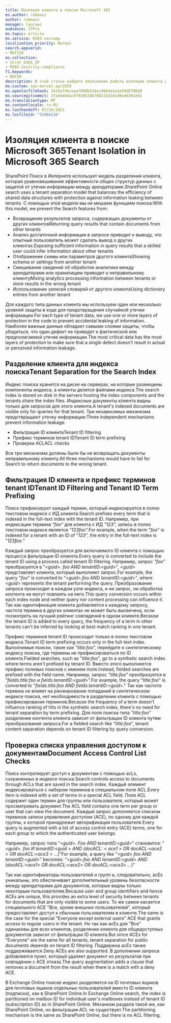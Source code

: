 ```yaml
---
title: Изоляция клиента в поиске Microsoft 365
ms.author: robmazz
author: robmazz
manager: laurawi
audience: ITPro
ms.topic: article
ms.service: O365-seccomp
localization_priority: Normal
search.appverid:
- MET150
ms.collection:
- Strat_O365_IP
- M365-security-compliance
f1.keywords:
- NOCSH
description: В этой статье найдите объяснение работы изоляции клиента для раздельного хранения данных клиента в Microsoft 365 Search.
ms.custom: seo-marvel-apr2020
ms.openlocfilehash: 3416afdeceaa7000b516ec89b4a2a1e59d8708d0
ms.sourcegitcommit: 27addd4dac07926528b788215d2dcd0e46301eb1
ms.translationtype: MT
ms.contentlocale: ru-RU
ms.lasthandoff: 07/16/2021
ms.locfileid: "53464116"
---
```

# <a name="tenant-isolation-in-microsoft-365-search"></a><span data-ttu-id="261da-103">Изоляция клиента в поиске Microsoft 365</span><span class="sxs-lookup"><span data-stu-id="261da-103">Tenant Isolation in Microsoft 365 Search</span></span>

<span data-ttu-id="261da-104">SharePoint Поиск в Интернете использует модель разделения клиента, которая уравновешивания эффективности общих структур данных с защитой от утечки информации между арендаторами.</span><span class="sxs-lookup"><span data-stu-id="261da-104">SharePoint Online search uses a tenant separation model that balances the efficiency of shared data structures with protection against information leaking between tenants.</span></span> <span data-ttu-id="261da-105">С помощью этой модели мы не мешаем функциям поиска:</span><span class="sxs-lookup"><span data-stu-id="261da-105">With this model, we prevent the Search features from:</span></span>

- <span data-ttu-id="261da-106">Возвращение результатов запроса, содержащих документы от других клиентов</span><span class="sxs-lookup"><span data-stu-id="261da-106">Returning query results that contain documents from other tenants</span></span>
- <span data-ttu-id="261da-107">Анализ достаточной информации в запросе приводит к выводу, что опытный пользователь может сделать вывод о других клиентах.</span><span class="sxs-lookup"><span data-stu-id="261da-107">Exposing sufficient information in query results that a skilled user could infer information about other tenants</span></span>
- <span data-ttu-id="261da-108">Отображение схемы или параметров другого клиента</span><span class="sxs-lookup"><span data-stu-id="261da-108">Showing schema or settings from another tenant</span></span>
- <span data-ttu-id="261da-109">Смешивание сведений об обработке аналитики между арендаторами или хранилищем приводит к неправильному клиенту</span><span class="sxs-lookup"><span data-stu-id="261da-109">Mixing analytics processing information between tenants or store results in the wrong tenant</span></span>
- <span data-ttu-id="261da-110">Использование записей словарей от другого клиента</span><span class="sxs-lookup"><span data-stu-id="261da-110">Using dictionary entries from another tenant</span></span>

<span data-ttu-id="261da-111">Для каждого типа данных клиента мы используем один или несколько уровней защиты в коде для предотвращения случайной утечки информации.</span><span class="sxs-lookup"><span data-stu-id="261da-111">For each type of tenant data, we use one or more layers of protection in the code to prevent accidental leaking of information.</span></span> <span data-ttu-id="261da-112">Наиболее важные данные обладает самыми слоями защиты, чтобы убедиться, что один дефект не приведет к фактической или предполагаемой утечке информации.</span><span class="sxs-lookup"><span data-stu-id="261da-112">The most critical data has the most layers of protection to make sure that a single defect doesn't result in actual or perceived information leakage.</span></span>

## <a name="tenant-separation-for-the-search-index"></a><span data-ttu-id="261da-113">Разделение клиента для индекса поиска</span><span class="sxs-lookup"><span data-stu-id="261da-113">Tenant Separation for the Search Index</span></span>

<span data-ttu-id="261da-114">Индекс поиска хранится на диске на серверах, на которые размещены компоненты индекса, а клиенты делятся файлами индекса.</span><span class="sxs-lookup"><span data-stu-id="261da-114">The search index is stored on disk in the servers hosting the index components and the tenants share the index files.</span></span> <span data-ttu-id="261da-115">Индексные документы клиента видны только для запросов для этого клиента.</span><span class="sxs-lookup"><span data-stu-id="261da-115">A tenant's indexed documents are visible only for queries for that tenant.</span></span> <span data-ttu-id="261da-116">Три независимых механизма предотвращают утечку информации:</span><span class="sxs-lookup"><span data-stu-id="261da-116">Three independent mechanisms prevent information leakage:</span></span>

- <span data-ttu-id="261da-117">Фильтрация ID клиента</span><span class="sxs-lookup"><span data-stu-id="261da-117">Tenant ID filtering</span></span>
- <span data-ttu-id="261da-118">Префикс терминов tenant ID</span><span class="sxs-lookup"><span data-stu-id="261da-118">Tenant ID term prefixing</span></span>
- <span data-ttu-id="261da-119">Проверки ACL</span><span class="sxs-lookup"><span data-stu-id="261da-119">ACL checks</span></span>

<span data-ttu-id="261da-120">Все три механизма должны были бы не возвращать документы неправильному клиенту.</span><span class="sxs-lookup"><span data-stu-id="261da-120">All three mechanisms would have to fail for Search to return documents to the wrong tenant.</span></span>

## <a name="tenant-id-filtering-and-tenant-id-term-prefixing"></a><span data-ttu-id="261da-121">Фильтрация ID клиента и префикс терминов tenant ID</span><span class="sxs-lookup"><span data-stu-id="261da-121">Tenant ID Filtering and Tenant ID Term Prefixing</span></span>

<span data-ttu-id="261da-122">Поиск префиксирует каждый термин, который индексируется в полно текстовом индексе с ИД клиента.</span><span class="sxs-lookup"><span data-stu-id="261da-122">Search prefixes every term that is indexed in the full-text index with the tenant ID.</span></span> <span data-ttu-id="261da-123">Например, при индексации термина *"foo"* для клиента с ИД *"123",* запись в полно текстовом индексе является *"123foo".*</span><span class="sxs-lookup"><span data-stu-id="261da-123">For example, when the term "*foo*" is indexed for a tenant with an ID of "*123*", the entry in the full-text index is "*123foo.*"</span></span>

<span data-ttu-id="261da-124">Каждый запрос преобразуется для включаемого ID клиента с помощью процесса фильтрации ID клиента.</span><span class="sxs-lookup"><span data-stu-id="261da-124">Every query is converted to include the tenant ID using a process called tenant ID filtering.</span></span> <span data-ttu-id="261da-125">Например, запрос *"foo"* преобразуется в "<*guid*>. *foo* AND *tenantID*:<*guid*>", <*guid*> представляет клиента, который выполняет запрос.</span><span class="sxs-lookup"><span data-stu-id="261da-125">For example, the query "*foo*" is converted to "<*guid*>.*foo* AND *tenantID*:<*guid*>", where <*guid*> represents the tenant performing the query.</span></span> <span data-ttu-id="261da-126">Преобразование запроса происходит в каждом узле индекса, и ни запрос, ни обработка контента не могут повлиять на него.</span><span class="sxs-lookup"><span data-stu-id="261da-126">This query conversion occurs within each index node and neither query nor content processing can influence it.</span></span> <span data-ttu-id="261da-127">Так как идентификация клиента добавляется к каждому запросу, частота термина в других клиентах не может быть высвечена, если посмотреть на лучший рейтинг совпадений в одном клиенте.</span><span class="sxs-lookup"><span data-stu-id="261da-127">Because the tenant ID is added to every query, the frequency of a term in other tenants can't be inferred by looking at best match ranking in one tenant.</span></span>

<span data-ttu-id="261da-128">Префикс терминов tenant ID происходит только в полно текстовом индексе.</span><span class="sxs-lookup"><span data-stu-id="261da-128">Tenant ID term prefixing occurs only in the full-text index.</span></span> <span data-ttu-id="261da-129">Выполнимые поиски, такие как *"title:foo",* перейдите к синтетическому индексу поиска, где термины не префиксироваться по ID клиента.</span><span class="sxs-lookup"><span data-stu-id="261da-129">Fielded searches, such as "*title:foo*", go to a synthetic search index where terms aren't prefixed by tenant ID.</span></span> <span data-ttu-id="261da-130">Вместо этого выполняется префикс полевых поисков с именем поля.</span><span class="sxs-lookup"><span data-stu-id="261da-130">Instead, fielded searches are prefixed with the field name.</span></span> <span data-ttu-id="261da-131">Например, запрос *"title:foo"* преобразуется в *"fields.title:foo и fields.tenantID*:<*guid*>".</span><span class="sxs-lookup"><span data-stu-id="261da-131">For example, the query "*title:foo*" is converted to "*fields.title:foo AND fields.tenantID*:<*guid*>."</span></span> <span data-ttu-id="261da-132">Так как частота термина не влияет на ранжирование попаданий в синтетическом индексе поиска, нет необходимости в разделении клиента с помощью префиксирования терминов.</span><span class="sxs-lookup"><span data-stu-id="261da-132">Because the frequency of a term doesn't influence ranking of hits in the synthetic search index, there's no need for tenant separation by term prefixing.</span></span> <span data-ttu-id="261da-133">Для поля поиска типа *"title:foo"* разделение контента клиента зависит от фильтрации ID клиента путем преобразования запроса.</span><span class="sxs-lookup"><span data-stu-id="261da-133">For a fielded search like "*title:foo*", tenant content separation depends on tenant ID filtering by query conversion.</span></span>

## <a name="document-access-control-list-checks"></a><span data-ttu-id="261da-134">Проверка списка управления доступом к документам</span><span class="sxs-lookup"><span data-stu-id="261da-134">Document Access Control List Checks</span></span>

<span data-ttu-id="261da-135">Поиск контролирует доступ к документам с помощью acLs, сохраненных в индексе поиска.</span><span class="sxs-lookup"><span data-stu-id="261da-135">Search controls access to documents through ACLs that are saved in the search index.</span></span> <span data-ttu-id="261da-136">Каждый элемент индексироваться с набором терминов в специальном поле ACL.</span><span class="sxs-lookup"><span data-stu-id="261da-136">Every item is indexed with a set of terms in a special ACL field.</span></span> <span data-ttu-id="261da-137">Поле ACL содержит один термин для группы или пользователя, который может просматривать документ.</span><span class="sxs-lookup"><span data-stu-id="261da-137">The ACL field contains one term per group or user that can view the document.</span></span> <span data-ttu-id="261da-138">Каждый запрос дополняется списком терминов записи управления доступом (ACE), по одному для каждой группы, к которой принадлежит авторификация пользователя.</span><span class="sxs-lookup"><span data-stu-id="261da-138">Every query is augmented with a list of access control entry (ACE) terms, one for each group to which the authenticated user belongs.</span></span>

<span data-ttu-id="261da-139">Например, запрос типа "<*guid*>. *Foo AND tenantID*:<*guid*>" становится: "<*guid*>. *foo И tenantID*:<*guid* >  *AND* *(docACL:* < *ace1* >  *OR docACL*:<*ace2* >  *OR docACL*:<*ace3* >  *...*)"</span><span class="sxs-lookup"><span data-stu-id="261da-139">For example, a query like "<*guid*>.*foo AND tenantID*:<*guid*>" becomes: "<*guid*>.*foo AND tenantID*:<*guid*> *AND* (*docACL:*<*ace1*> *OR docACL*:<*ace2*> *OR docACL*:<*ace3*> *...*)"</span></span>

<span data-ttu-id="261da-140">Так как идентификаторы пользователей и групп и, следовательно, acEs уникальны, это обеспечивает дополнительный уровень безопасности между арендаторами для документов, которые видны только некоторым пользователям.</span><span class="sxs-lookup"><span data-stu-id="261da-140">Because user and group identifiers and hence ACEs are unique, this provides an extra level of security between tenants for documents that are only visible to some users.</span></span> <span data-ttu-id="261da-141">То же самое касается специального ACE "Все, кроме внешних пользователей", который предоставляет доступ к обычным пользователям в клиенте.</span><span class="sxs-lookup"><span data-stu-id="261da-141">The same is the case for the special "Everyone except external users" ACE that grants access to regular users in the tenant.</span></span> <span data-ttu-id="261da-142">Но так как acEs для "Все" одинаковы для всех клиентов, разделение клиента для общедоступных документов зависит от фильтрации ID клиента.</span><span class="sxs-lookup"><span data-stu-id="261da-142">But since ACEs for "Everyone" are the same for all tenants, tenant separation for public documents depends on tenant ID filtering.</span></span> <span data-ttu-id="261da-143">Поддержка acEs также поддерживается.</span><span class="sxs-lookup"><span data-stu-id="261da-143">Deny ACEs are also supported.</span></span> <span data-ttu-id="261da-144">В дополнении запроса добавляется пункт, который удаляет документ из результатов при совпадении с ACE отказа.</span><span class="sxs-lookup"><span data-stu-id="261da-144">The query augmentation adds a clause that removes a document from the result when there is a match with a deny ACE.</span></span>

<span data-ttu-id="261da-145">В Exchange Online поиске индекс разделяется на ID почтовых ящиков для почтовых ящиков отдельных пользователей вместо ID клиента (подписки), как в SharePoint Online.</span><span class="sxs-lookup"><span data-stu-id="261da-145">In Exchange Online search, the index is partitioned on mailbox ID for individual user's mailboxes instead of tenant ID (subscription ID) as in SharePoint Online.</span></span> <span data-ttu-id="261da-146">Механизм раздела такой же, как SharePoint Online, но фильтрации ACL не существует.</span><span class="sxs-lookup"><span data-stu-id="261da-146">The partitioning mechanism is the same as SharePoint Online, but there is no ACL filtering.</span></span>
